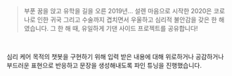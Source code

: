 >부푼 꿈을 앉고 유학을 길을 오른 2019년... 설렌 마음으로 시작한 2020은 코로나로 인한 귀국 그리고 수술까지 겹치면서 우울하고 심리적 불안감을 갖은 한 해였습니다.
그 한 해 때, 유일하게 기댄 사이드 프로젝트를 공유합니다!

<br>

심리 케어 목적의 챗봇을 구현하기 위해 입력 받은 내용에 대해 위로하거나 공감하거나 부드러운 표현으로 반응하고 문장을 생성해내도록 파인 튜닝을 진행했습니다.

